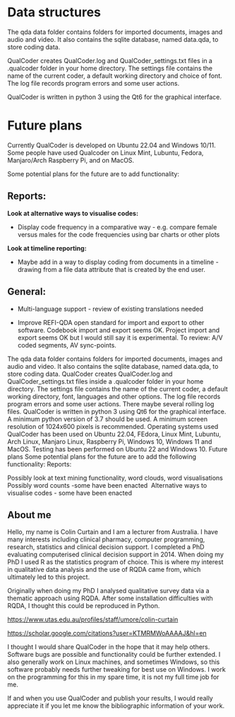 # Data structures

The qda data folder contains folders for imported documents, images and audio and video. It also contains the sqlite database, named data.qda, to store coding data.

QualCoder creates QualCoder.log and QualCoder_settings.txt files in a .qualcoder folder in your home directory. The settings file contains the name of the current coder, a default working directory and choice of font. The log file records program errors and some user actions.

QualCoder is written in python 3 using the Qt6 for the graphical interface.


# Future plans

Currently QualCoder is developed on Ubuntu 22.04 and Windows 10/11. Some people have used Qualcoder on Linux Mint, Lubuntu, Fedora, Manjaro/Arch Raspberry Pi, and on MacOS. 


Some potential plans for the future are to add functionality:


## Reports: 

**Look at alternative ways to visualise codes:**
* Display code frequency in a comparative way - e.g. compare female versus males for the code frequencies using bar charts or other plots

**Look at timeline reporting:**
* Maybe add in a way to display coding from documents in a timeline - drawing from a file data attribute that is created by the end user.

## General:

* Multi-language support - review of existing translations needed

* Improve REFI-QDA open standard for import and export to other software. Codebook import and export seems OK. Project import and export seems OK but I would still say it is experimental. To review: A/V coded segments, AV sync-points.


The qda data folder contains folders for imported documents, images and audio and video. It also contains the sqlite database, named data.qda, to store coding data.
QualCoder creates QualCoder.log and QualCoder_settings.txt files inside a .qualcoder folder in your home directory. The settings file contains the name of the current coder, a default working directory, font, languages and other options. The log file records program errors and some user actions. There maybe several rolling log files.
QualCoder is written in python 3 using Qt6 for the graphical interface. A minimum python version of 3.7 should be used. A minimum screen resolution of 1024x600 pixels is recommended.
Operating systems used
QualCoder has been used on Ubuntu 22.04, FEdora, Linux Mint, Lubuntu, Arch Linux, Manjaro Linux, Raspberry Pi, Windows 10, Windows 11 and MacOS. Testing has been performed on Ubuntu 22 and Windows 10.
Future plans
Some potential plans for the future are to add the following functionality:
Reports:

Possibly look at text mining functionality, word clouds, word visualisations
Possibly word counts -some have been enacted 
Alternative ways to visualise codes - some have been enacted

## About me

Hello, my name is Colin Curtain and I am a lecturer from Australia. I have many interests including clinical pharmacy, computer programming, research, statistics and clinical decision support. I completed a PhD evaluating computerised clinical decision support in 2014. When doing my PhD I used R as the statistics program of choice. This is where my interest in qualitative data analysis and the use of RQDA came from, which ultimately led to this project.

Originally when doing my PhD I analysed qualitative survey data via a thematic approach using RQDA. After some installation difficulties with RQDA, I thought this could be reproduced in Python. 

https://www.utas.edu.au/profiles/staff/umore/colin-curtain

https://scholar.google.com/citations?user=KTMRMWoAAAAJ&hl=en

I thought I would share QualCoder in the hope that it may help others. Software bugs are possible and functionality could be further extended. I also generally work on Linux machines, and sometimes Windows, so this software probably needs further tweaking for best use on Windows. I work on the programming for this in my spare time, it is not my full time job for me.

If and when you use QualCoder and publish your results, I would really appreciate it if you let me know the bibliographic information of your work.
